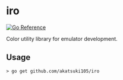 # iro

[![Go Reference](https://pkg.go.dev/badge/github.com/akatsuki105/iro.svg)](https://pkg.go.dev/github.com/akatsuki105/iro)

Color utility library for emulator development.

## Usage

```
> go get github.com/akatsuki105/iro
```

